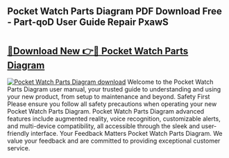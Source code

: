 ## Pocket Watch Parts Diagram PDF Download Free - Part-qoD User Guide Repair PxawS

# <h2><a href="http://dfqkt34.blite.top/?on=Pocket+Watch+Parts+Diagram">🔗Download New 👉🔴 Pocket Watch Parts Diagram</a></h2>

[![Pocket Watch Parts Diagram download](https://i.imgur.com/lujVjoI.png)](http://dfqkt34.blite.top/?on=Pocket+Watch+Parts+Diagram)
Welcome to the Pocket Watch Parts Diagram user manual, your trusted guide to understanding and using your new product, from setup to maintenance and beyond. Safety First Please ensure you follow all safety precautions when operating your new Pocket Watch Parts Diagram. Pocket Watch Parts Diagram advanced features include augmented reality, voice recognition, customizable alerts, and multi-device compatibility, all accessible through the sleek and user-friendly interface. Your Feedback Matters Pocket Watch Parts Diagram. We value your feedback and are committed to providing exceptional customer service.

